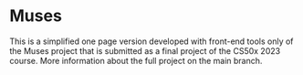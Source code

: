 # Muses
This is a simplified one page version developed with front-end tools only of the Muses project that is submitted as a final project of the CS50x 2023 course. More information about the full project on the main branch.
